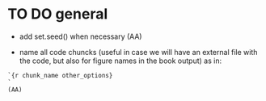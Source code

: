 # TO DO general

* add set.seed() when necessary (AA)

* name all code chuncks (useful in case we will have an external file with the code, but also for figure names in the book output) as in: 
```
`{r chunk_name other_options}
` 
(AA)
